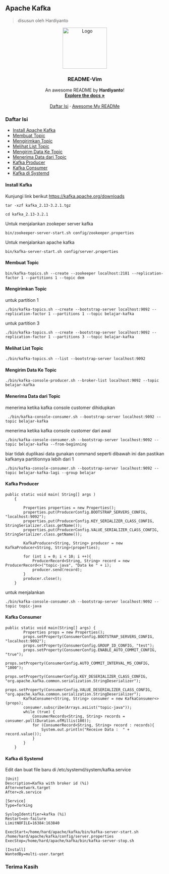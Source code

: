 ## Apache Kafka
> disusun oleh Hardiyanto

<div align="center">
  <a href="https://kafka.apache.org">
    <img src="https://github.com/dwiHard/five_byte.github.io/blob/master/images/kafka.png" alt="Logo" width="140" height="130">
  </a>

<h3 align="center">README-Vim</h3>

  <p align="center">
    An awesome README by <b>Hardiyanto</b>!
    <br />
    <a href="https://kafka.apache.org"><strong>Explore the docs »</strong></a>
    <br />
    <br />
    <a href="https://github.com/dwiHard/five_byte.github.io/blob/master/vim/vim.md#daftar-isi">Daftar Isi</a>
    ·
    <a href="https://github.com/dwiHard/five_byte.github.io#my-repository---">Awesome My READMe</a>
  </p>
</div>

### Daftar Isi

* [Install Apache Kafka](#install-apache-kafka)
* [Membuat Topic](#membuat-topic)
* [Mengirimkan Topic](#mengirimkan-topic)
* [Melihat List Topic](#melihat-list-topic)
* [Mengirim Data Ke Topic](#mengirim-data-ke-topic)
* [Menerima Data dari Topic](#menerima-data-dari-topic)
* [Kafka Producer](#kafka-producer)
* [Kafka Consumer](#kafka-consumer)
* [Kafka di Systemd](#kafka-di-systemd)

#### Install Kafka
Kunjungi link berikut https://kafka.apache.org/downloads
```
tar -xzf kafka_2.13-3.2.1.tgz
```
```
cd kafka_2.13-3.2.1
```
Untuk menjalankan zookeper server kafka
```
bin/zookeeper-server-start.sh config/zookeeper.properties
```
Untuk menjalankan apache kafka
```
bin/kafka-server-start.sh config/server.properties
```

#### Membuat Topic
```
bin/kafka-topics.sh --create --zookeeper localhost:2181 --replication-factor 1 --partitions 1 --topic dem
```

#### Mengirimkan Topic
untuk partition 1
```
./bin/kafka-topics.sh --create --bootstrap-server localhost:9092 --replication-factor 1 --partitions 1 --topic belajar-kafka
```
untuk partition 3
```
./bin/kafka-topics.sh --create --bootstrap-server localhost:9092 --replication-factor 1 --partitions 3 --topic belajar-kafka
```
#### Melihat List Topic
```
./bin/kafka-topics.sh --list --bootstrap-server localhost:9092
```

#### Mengirim Data Ke Topic
```
./bin/kafka-console-producer.sh --broker-list localhost:9092 --topic belajar-kafka
```

#### Menerima Data dari Topic
menerima ketika kafka console customer dihidupkan
```
 ./bin/kafka-console-consumer.sh --bootstrap-server localhost:9092 --topic belajar-kafka
```
menerima ketika kafka console customer dari awal
```
./bin/kafka-console-consumer.sh --bootstrap-server localhost:9092 --topic belajar-kafka --from-beginning
```
biar tidak duplikasi data gunakan command seperti dibawah ini dan pastikan kafkanya partitionnya lebih dari 1
```
./bin/kafka-console-consumer.sh --bootstrap-server localhost:9092 --topic belajar-kafka-lagi --group belajar
```
#### Kafka Producer
```
public static void main( String[] args )
    {

        Properties properties = new Properties();
        properties.put(ProducerConfig.BOOTSTRAP_SERVERS_CONFIG, "localhost:9092");
        properties.put(ProducerConfig.KEY_SERIALIZER_CLASS_CONFIG, StringSerializer.class.getName());
        properties.put(ProducerConfig.VALUE_SERIALIZER_CLASS_CONFIG, StringSerializer.class.getName());

        KafkaProducer<String, String> producer = new KafkaProducer<String, String>(properties);

        for (int i = 0; i < 10; i ++){
            ProducerRecord<String, String> record = new ProducerRecord<>("topic-java", "Data ke " + i);
            producer.send(record);
        }
        producer.close();
    }
```
untuk menjalankan
```
./bin/kafka-console-consumer.sh --bootstrap-server localhost:9092 --topic topic-java
```

#### Kafka Consumer
```
public static void main(String[] args) {
        Properties props = new Properties();
        props.setProperty(ConsumerConfig.BOOTSTRAP_SERVERS_CONFIG, "localhost:9092");
        props.setProperty(ConsumerConfig.GROUP_ID_CONFIG, "test");
        props.setProperty(ConsumerConfig.ENABLE_AUTO_COMMIT_CONFIG, "true");
        props.setProperty(ConsumerConfig.AUTO_COMMIT_INTERVAL_MS_CONFIG, "1000");
        props.setProperty(ConsumerConfig.KEY_DESERIALIZER_CLASS_CONFIG, "org.apache.kafka.common.serialization.StringDeserializer");
        props.setProperty(ConsumerConfig.VALUE_DESERIALIZER_CLASS_CONFIG, "org.apache.kafka.common.serialization.StringDeserializer");
        KafkaConsumer<String, String> consumer = new KafkaConsumer<>(props);
        consumer.subscribe(Arrays.asList("topic-java"));
        while (true) {
            ConsumerRecords<String, String> records = consumer.poll(Duration.ofMillis(100));
            for (ConsumerRecord<String, String> record : records){
                System.out.println("Receive Data :  " + record.value());
            }
        }
    }
```

#### Kafka di Systemd
Edit dan buat file baru di /etc/systemd/system/kafka.service
```
[Unit]
Description=Kafka with broker id (%i)
After=network.target
After=zk.service

[Service]
Type=forking

SyslogIdentifier=kafka (%i)
Restart=on-failure
LimitNOFILE=16384:163840

ExecStart=/home/hard/apache/kafka/bin/kafka-server-start.sh /home/hard/apache/kafka/config/server.properties
ExecStop=/home/hard/apache/kafka/bin/kafka-server-stop.sh

[Install]
WantedBy=multi-user.target
```

### Terima Kasih
